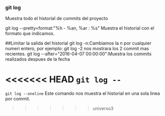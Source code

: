 ### git log
Muestra todo el historial de commits del proyecto

git log --pretty=format:"%h - %an, %ar : %s"
Muestra el historial con el formato que indicamos.

##Limitar la salida del historial
git log -n:Cambiamos la n por cualquier numeri entero, por ejemplo: git log -2 nos mostrara los 2 commit mas recientes.
git log --after="2016-04-07 00:00:00":Muestra los commits realizados despues de la fecha

<<<<<<< HEAD
`git log --`
=======

`git log --oneline`
Este comando nos muestra el historial en una sola linea por commit.
>>>>>>> universo3
